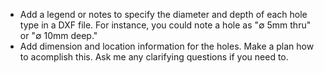 - Add a legend or notes to specify the diameter and depth of each hole type in a DXF file. For instance, you could note a hole as "∅ 5mm thru" or "∅ 10mm deep." 
- Add dimension and location information for the holes.
Make a plan how to acomplish this. Ask me any clarifying questions if you need to.